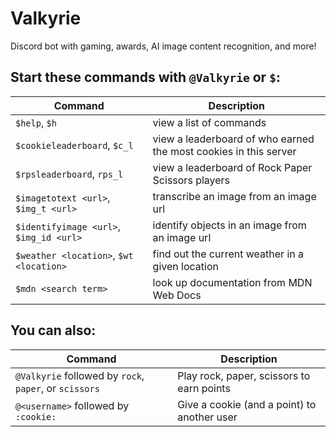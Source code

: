 # Valkyrie

Discord bot with gaming, awards, AI image content recognition, and more!

## Start these commands with `@Valkyrie` or `$`:

| Command                                 | Description                                                      |
| --------------------------------------- | ---------------------------------------------------------------- |
| `$help`, `$h`                           | view a list of commands                                          |
| `$cookieleaderboard`, `$c_l`            | view a leaderboard of who earned the most cookies in this server |
| `$rpsleaderboard`, `rps_l`              | view a leaderboard of Rock Paper Scissors players                |
| `$imagetotext <url>`, `$img_t <url>`    | transcribe an image from an image url                            |
| `$identifyimage <url>`, `$img_id <url>` | identify objects in an image from an image url                   |
| `$weather <location>`, `$wt <location>` | find out the current weather in a given location                 |
| `$mdn <search term>`                    | look up documentation from MDN Web Docs                          |

## You can also:

| Command                                                | Description                                 |
| ------------------------------------------------------ | ------------------------------------------- |
| `@Valkyrie` followed by `rock`, `paper`, or `scissors` | Play rock, paper, scissors to earn points   |
| `@<username>` followed by `:cookie:`                   | Give a cookie (and a point) to another user |
